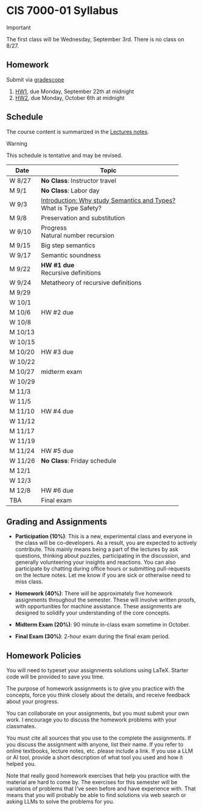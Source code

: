 # CIS 7000-01 Syllabus

> [!IMPORTANT]
> The first class will be Wednesday, September 3rd. There is no class on 8/27.

## Homework

Submit via [gradescope](https://www.gradescope.com/courses/1126105)

1. [HW1](homework/hw1.pdf), due Monday, September 22th at midnight
2. [HW2](homework/hw2.pdf), due Monday, October 6th at midnight
   

## Schedule

The course content is summarized in the [Lectures notes](notes/plst.pdf).

> [!WARNING]
> This schedule is tentative and may be revised.

| Date    | Topic                                                                                               |
|---------|-----------------------------------------------------------------------------------------------------|
| W 8/27  | **No Class**: Instructor travel                                                                     |
| M 9/1   | **No Class**: Labor day                                                                             |
| W 9/3   | [Introduction: Why study Semantics and Types?](notes/01-introduction.md) <br/> What is Type Safety? |
| M 9/8   | Preservation and substitution                                                                       |
| W 9/10  | Progress <br/> Natural number recursion                                                             |
| M 9/15  | Big step semantics                                                                                  |
| W 9/17  | Semantic soundness                                                                                  |
| M 9/22  | **HW #1 due** <br/> Recursive definitions                                                           |
| W 9/24  | Metatheory of recursive definitions                                                                 |
| M 9/29  |                                                                                                     |
| W 10/1  |                                                                                                     |
| M 10/6  | HW #2 due                                                                                           |
| W 10/8  |                                                                                                     |
| M 10/13 |                                                                                                     |
| W 10/15 |                                                                                                     |
| M 10/20 | HW #3 due                                                                                           |
| W 10/22 |                                                                                                     |
| M 10/27 | midterm exam                                                                                        |
| W 10/29 |                                                                                                     |
| M 11/3  |                                                                                                     |
| W 11/5  |                                                                                                     |
| M 11/10 | HW #4 due                                                                                           |
| W 11/12 |                                                                                                     |
| M 11/17 |                                                                                                     |
| W 11/19 |                                                                                                     |
| M 11/24 | HW #5 due                                                                                           |
| W 11/26 | **No Class**: Friday schedule                                                                       |
| M 12/1  |                                                                                                     |
| W 12/3  |                                                                                                     |
| M 12/8  | HW #6 due                                                                                           |
| TBA     | Final exam                                                                                          |

## Grading and Assignments

* **Participation (10%)**: This is a new, experimental class and everyone in
the class will be co-developers. As a result, you are expected to actively
contribute. This mainly means being a part of the lectures by ask questions,
thinking about puzzles, participating in the discussion, and generally
volunteering your insights and reactions. You can also participate by chatting
during office hours or submitting pull-requests on the lecture notes. Let me
know if you are sick or otherwise need to miss class.

* **Homework (40%)**: There will be approximately five homework assignments
throughout the semester. These will involve written proofs, with
opportunities for machine assistance. These assignments are designed to
solidify your understanding of the core concepts.

* **Midterm Exam (20%)**: 90 minute in-class exam sometime in October.

* **Final Exam (30%)**: 2-hour exam during the final exam period.

## Homework Policies

You will need to typeset your assignments solutions using LaTeX. Starter code
will be provided to save you time.

The purpose of homework assignments is to give you practice with the concepts,
force you think closely about the details, and receive feedback about your
progress. 

You can collaborate on your assignments, but you must submit your own work. I
encourage you to discuss the homework problems with your classmates.

You must cite all sources that you use to the complete the assignments. If you
discuss the assignment with anyone, list their name. If you refer to online
textbooks, lecture notes, etc. please include a link. If you use a LLM or AI
tool, provide a short description of what tool you used and how it helped you.

Note that really good homework exercises that help you practice with the
material are hard to come by. The exercises for this semester will be
variations of problems that I've seen before and have experience with. That
means that you will probably be able to find solutions via web search or
asking LLMs to solve the problems for you. 


